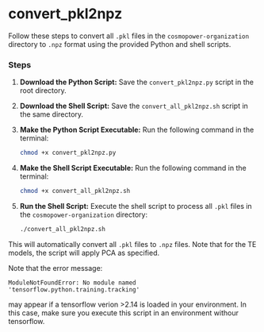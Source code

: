 # convert_pkl2npz

Follow these steps to convert all `.pkl` files in the `cosmopower-organization` directory to `.npz` format using the provided Python and shell scripts.

### Steps

1. **Download the Python Script:**
   Save the `convert_pkl2npz.py` script in the root directory.

2. **Download the Shell Script:**
   Save the `convert_all_pkl2npz.sh` script in the same directory.

3. **Make the Python Script Executable:**
   Run the following command in the terminal:
   ```bash
   chmod +x convert_pkl2npz.py
   ```

4. **Make the Shell Script Executable:**
   Run the following command in the terminal:
   ```bash
   chmod +x convert_all_pkl2npz.sh
   ```

5. **Run the Shell Script:**
   Execute the shell script to process all `.pkl` files in the `cosmopower-organization` directory:
   ```bash
   ./convert_all_pkl2npz.sh
   ```

This will automatically convert all `.pkl` files to `.npz` files. Note that for the TE models, the script will apply PCA as specified.


Note that the error message: 

```
ModuleNotFoundError: No module named 'tensorflow.python.training.tracking'
```

may appear if a tensorflow verion >2.14 is loaded in your environment. In this case, make sure you execute this script in an environment withour tensorflow. 
